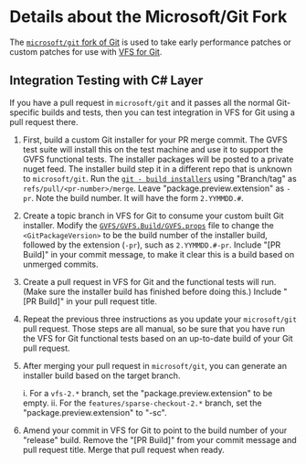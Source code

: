 Details about the Microsoft/Git Fork
====================================

The [`microsoft/git` fork of Git](https://github.com/microsoft/git)
is used to take early performance patches or custom patches for use with
[VFS for Git](https://github.com/microsoft/vfsforgit).

Integration Testing with C# Layer
---------------------------------

If you have a pull request in `microsoft/git` and it passes all the normal
Git-specific builds and tests, then you can test integration in VFS for Git
using a pull request there.

1. First, build a custom Git installer for your PR merge commit. The GVFS test
   suite will install this on the test machine and use it to support the GVFS
   functional tests. The installer packages will be posted to a private nuget
   feed. The installer build step it in a different repo that is unknown to
   `microsoft/git`. Run the [`git - build installers`](https://dev.azure.com/gvfs/ci/_build?definitionId=11)
   using "Branch/tag" as `refs/pull/<pr-number>/merge`. Leave
   "package.preview.extension" as `-pr`. Note the build number. It will have
   the form `2.YYMMDD.#`.

2. Create a topic branch in VFS for Git to consume your custom built Git installer.
   Modify the [`GVFS/GVFS.Build/GVFS.props`](https://github.com/microsoft/VFSForGit/blob/master/GVFS/GVFS.Build/GVFS.props)
   file to change the `<GitPackageVersion>` to be the build number of the installer
   build, followed by the extension (`-pr`), such as `2.YYMMDD.#-pr`. Include
   "[PR Build]" in your commit message, to make it clear this is a build based
   on unmerged commits.

3. Create a pull request in VFS for Git and the functional tests will run. (Make sure
   the installer build has finished before doing this.) Include "[PR Build]" in your
   pull request title.

4. Repeat the previous three instructions as you update your `microsoft/git`
   pull request. Those steps are all manual, so be sure that you have run the
   VFS for Git functional tests based on an up-to-date build of your Git pull
   request.

5. After merging your pull request in `microsoft/git`, you can generate an
   installer build based on the target branch.

   i. For a `vfs-2.*` branch, set the "package.preview.extension" to be empty.
   ii. For the `features/sparse-checkout-2.*` branch, set the "package.preview.extension" to "-sc".

6. Amend your commit in VFS for Git to point to the build number of your "release" build.
   Remove the "[PR Build]" from your commit message and pull request title. Merge that
   pull request when ready.
